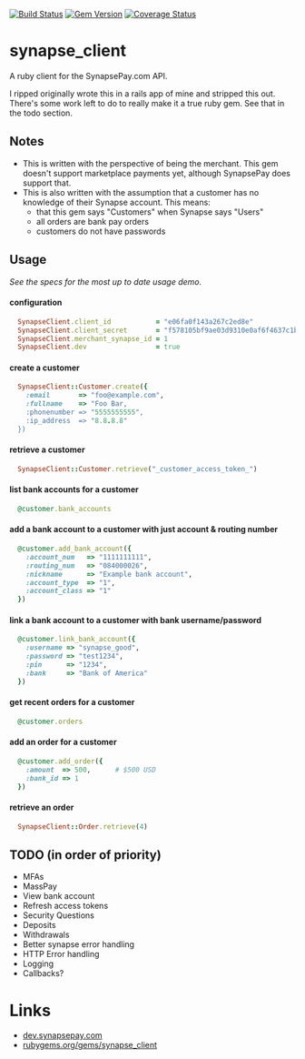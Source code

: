 [![Build Status](https://travis-ci.org/milesmatthias/synapse_client.png?branch=master)](https://travis-ci.org/milesmatthias/synapse_client)  [![Gem Version](https://badge.fury.io/rb/synapse_client.png)](http://badge.fury.io/rb/synapse_client) [![Coverage Status](https://coveralls.io/repos/milesmatthias/synapse_client/badge.png)](https://coveralls.io/r/milesmatthias/synapse_client)

# synapse_client

A ruby client for the SynapsePay.com API.

I ripped originally wrote this in a rails app of mine and stripped this out. There's some work left to do to really make it a true ruby gem. See that in the todo section.

## Notes

* This is written with the perspective of being the merchant. This gem doesn't support marketplace payments yet, although SynapsePay does support that.
* This is also written with the assumption that a customer has no knowledge of their Synapse account. This means:
  * that this gem says "Customers" when Synapse says "Users"
  * all orders are bank pay orders
  * customers do not have passwords

## Usage

_See the specs for the most up to date usage demo._

#### configuration

```ruby
  SynapseClient.client_id           = "e06fa0f143a267c2ed8e"
  SynapseClient.client_secret       = "f578105bf9ae03d9310e0af6f4637c1bf363998b"
  SynapseClient.merchant_synapse_id = 1
  SynapseClient.dev                 = true
```

#### create a customer

```ruby
  SynapseClient::Customer.create({
    :email       => "foo@example.com",
    :fullname    => "Foo Bar,
    :phonenumber => "5555555555",
    :ip_address  => "8.8.8.8"
  })
```

#### retrieve a customer

```ruby
  SynapseClient::Customer.retrieve("_customer_access_token_")
```

#### list bank accounts for a customer

```ruby
  @customer.bank_accounts
```

#### add a bank account to a customer with just account & routing number

```ruby
  @customer.add_bank_account({
    :account_num   => "1111111111",
    :routing_num   => "084000026",
    :nickname      => "Example bank account",
    :account_type  => "1",
    :account_class => "1"
  })
```

#### link a bank account to a customer with bank username/password

```ruby
  @customer.link_bank_account({
    :username => "synapse_good",
    :password => "test1234",
    :pin      => "1234",
    :bank     => "Bank of America"
  })
```

#### get recent orders for a customer

```ruby
  @customer.orders
```

#### add an order for a customer

```ruby
  @customer.add_order({
    :amount  => 500,      # $500 USD
    :bank_id => 1
  })
```

#### retrieve an order

```ruby
  SynapseClient::Order.retrieve(4)
```

## TODO (in order of priority)

* MFAs
* MassPay
* View bank account
* Refresh access tokens
* Security Questions
* Deposits
* Withdrawals
* Better synapse error handling
* HTTP Error handling
* Logging
* Callbacks?


# Links

* [dev.synapsepay.com](http://dev.synapsepay.com)
* [rubygems.org/gems/synapse_client](https://rubygems.org/gems/synapse_client)

